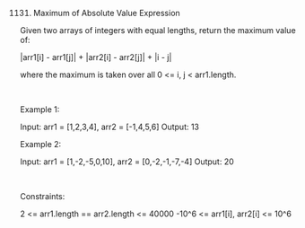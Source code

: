 1131. Maximum of Absolute Value Expression

Given two arrays of integers with equal lengths, return the maximum value of:

|arr1[i] - arr1[j]| + |arr2[i] - arr2[j]| + |i - j|

where the maximum is taken over all 0 <= i, j < arr1.length.

 

Example 1:

Input: arr1 = [1,2,3,4], arr2 = [-1,4,5,6]
Output: 13


Example 2:

Input: arr1 = [1,-2,-5,0,10], arr2 = [0,-2,-1,-7,-4]
Output: 20


 

Constraints:

2 <= arr1.length == arr2.length <= 40000
-10^6 <= arr1[i], arr2[i] <= 10^6